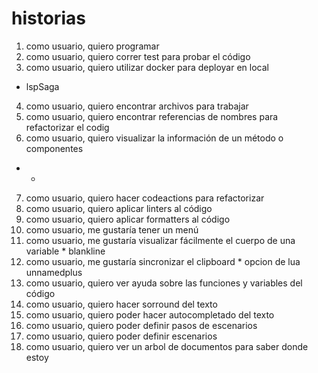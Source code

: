 # historias

1. como usuario, quiero programar 
2. como usuario, quiero correr test para probar el código 
3. como usuario, quiero utilizar docker para deployar en local
* lspSaga
4. como usuario, quiero encontrar archivos para trabajar
5. como usuario, quiero encontrar referencias de nombres para refactorizar el codig
6. como usuario, quiero visualizar la información de un método o componentes
* -
7. como usuario, quiero hacer codeactions para refactorizar 
8. como usuario, quiero aplicar linters al código
9. como usuario, quiero aplicar formatters al código 
10. como usuario, me gustaría tener un menú 
11. como usuario, me gustaría visualizar fácilmente el cuerpo de una variable * blankline
12. como usuario, me gustaría sincronizar el clipboard * opcion de lua unnamedplus
13. como usuario, quiero ver ayuda sobre las funciones y variables del código
14. como usuario, quiero hacer sorround del texto
15. como usuario, quiero poder hacer autocompletado del texto
16. como usuario, quiero poder definir pasos de escenarios
17. como usuario, quiero poder definir escenarios
18. como usuario, quiero ver un arbol de documentos para saber donde estoy

